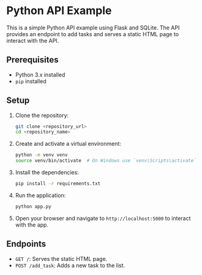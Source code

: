 # Python API Example

This is a simple Python API example using Flask and SQLite. The API provides an endpoint to add tasks and serves a static HTML page to interact with the API.

## Prerequisites

- Python 3.x installed
- `pip` installed

## Setup

1. Clone the repository:

    ```bash
    git clone <repository_url>
    cd <repository_name>
    ```

2. Create and activate a virtual environment:

    ```bash
    python -m venv venv
    source venv/bin/activate  # On Windows use `venv\Scripts\activate`
    ```

3. Install the dependencies:

    ```bash
    pip install -r requirements.txt
    ```

4. Run the application:

    ```bash
    python app.py
    ```

5. Open your browser and navigate to `http://localhost:5000` to interact with the app.

## Endpoints

- `GET /`: Serves the static HTML page.
- `POST /add_task`: Adds a new task to the list.